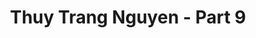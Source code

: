 ---
layout: album
resource: instagram
title: "Thuy Trang Nguyen - Part 9"
description: "Instagram album of Thuy Trang Nguyen, part 9.</br> Username: chin_19022"
active: gallery
album-title: "Thuy Trang Nguyen"
images:
  - image_path: chin_19022/9/20221104_140424_314034664_197508236085557_3954047171811509680_n.jpg
  - image_path: chin_19022/9/20221104_140424_314085617_158224560236016_1196326098359723919_n.jpg
  - image_path: chin_19022/9/20221104_140424_314483874_489484546479765_6128862108778508992_n.jpg
  - image_path: chin_19022/9/20230322_210150_336980844_188456593927189_516011114874862828_n.jpg
  - image_path: chin_19022/9/20230322_210150_337288887_774977953963117_7022826615905487235_n.jpg
  - image_path: chin_19022/9/20230417_154532_341352563_549441623937887_791510777022820133_n.jpg
  - image_path: chin_19022/9/20230417_154532_341379344_6134690229927201_7030166982127484621_n.jpg
  - image_path: chin_19022/9/20230417_154532_342065148_5861946043932387_877300724299115965_n.jpg
  - image_path: chin_19022/9/20230622_231505_355146107_767560798454177_2609681376648054084_n.jpg
  - image_path: chin_19022/9/20230622_231505_355385876_3640883016194379_2130985855010114703_n.jpg
  - image_path: chin_19022/9/20230705_152422_347401222_18091100563347304_5689629839388725138_n.jpg
  - image_path: chin_19022/9/20230705_152422_358137429_18091100584347304_1886431330813796647_n.jpg
  - image_path: chin_19022/9/20230705_152422_358138571_18091100575347304_6487439229025221406_n.jpg
  - image_path: chin_19022/9/20230705_152422_358143610_18091100554347304_9118968266063087554_n.jpg
  - image_path: chin_19022/9/20230706_134933_358157388_18091229884347304_4897768197565805790_n.jpg
  - image_path: chin_19022/9/20230706_134933_358381051_18091229893347304_2099692577845746228_n.jpg
  - image_path: chin_19022/9/20230706_134933_358443950_18091229875347304_8542720810714048407_n.jpg
  - image_path: chin_19022/9/20230712_191930_359836041_18092069728347304_6122566060233919936_n.jpg
  - image_path: chin_19022/9/20230712_191930_360080724_18092069737347304_3690275279362695504_n.jpg
  - image_path: chin_19022/9/20230718_151345_361830315_18092849530347304_3887818498226541070_n.jpg
  - image_path: chin_19022/9/20230718_151345_361831409_18092849557347304_8156211974332077112_n.jpg
  - image_path: chin_19022/9/20230718_151345_361835069_18092849518347304_2724092641407756681_n.jpg
  - image_path: chin_19022/9/20230718_151345_361878777_18092849548347304_5020063716245971366_n.jpg
  - image_path: chin_19022/9/20230818_110205_366301031_18096886561347304_9134300913544772603_n.jpg
  - image_path: chin_19022/9/20231008_130857_387755813_18103276204347304_2073446480965798988_n.jpg
  - image_path: chin_19022/9/20231008_130857_387782832_18103276186347304_1844844735787970167_n.jpg
  - image_path: chin_19022/9/20231025_232943_396470388_18105475174347304_5751159808892234974_n.jpg
  - image_path: chin_19022/9/20231128_173812_405951044_18109777282347304_8140520577364213864_n.jpg
  - image_path: chin_19022/9/20231128_173812_406209281_18109777273347304_2363016695755211539_n.jpg
  - image_path: chin_19022/9/20240317_144442_431967730_18121607221347304_5305888202315573705_n.jpg
  - image_path: chin_19022/9/20240317_144442_432772057_18121607230347304_1875632923523962584_n.jpg
  - image_path: chin_19022/9/20240406_110449_435394980_18123605362347304_7804077841517177380_n.jpg
  - image_path: chin_19022/9/20240406_110449_435498638_18123605371347304_5421276275178903557_n.jpg
  - image_path: chin_19022/9/20240815_234151_455719585_18137067796347304_3770239716408508071_n.jpg
  - image_path: chin_19022/9/20240815_234151_455810055_18137067787347304_7843479754849679850_n.jpg
---